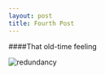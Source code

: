 ```yaml
---
layout: post
title: Fourth Post
---
```


####That old-time feeling

![redundancy](http://imgs.xkcd.com/comics/old_files.png)
